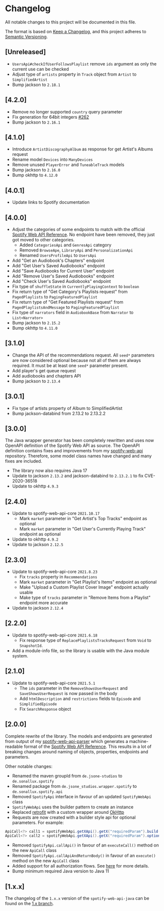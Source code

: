 # Changelog
All notable changes to this project will be documented in this file.

The format is based on [Keep a Changelog](https://keepachangelog.com/en/1.0.0/),
and this project adheres to [Semantic Versioning](https://semver.org/spec/v2.0.0.html).

## [Unreleased]
- `UsersApi#checkIfUserFollowsPlaylist` remove `ids` argument as only the current use can be checked
- Adjust type of `artists` property in `Track` object from `Artist` to `SimplifiedArtist`
- Bump jackson to `2.18.1`

## [4.2.0]
- Remove no longer supported `country` query parameter
- Fix generation for 64bit integers [#262](https://github.com/sonallux/spotify-web-api-java/pull/262)
- Bump jackson to `2.16.1`

## [4.1.0]
- Introduce `ArtistDiscographyAlbum` as response for get Artist's Albums request
- Rename model `Devices` into `ManyDevices`
- Remove unused `PlayerError` and `TuneableTrack` models
- Bump jackson to `2.16.0`
- Bump okhttp to `4.12.0`

## [4.0.1]
- Update links to Spotify documentation

## [4.0.0]
- Adjust the categories of some endpoints to match with the official [Spotify Web API Reference](https://developer.spotify.com/documentation/web-api). No endpoint have been removed, they just got moved to other categories.
  - Added `CategoriesApi` and `GenresApi` category
  - Removed `BrowseApe`, `LibraryApi` and `PersonalizationApi`
  - Renamed `UsersProfileApi` to `UsersApi`
- Add "Get an Audiobook's Chapters" endpoint
- Add "Get User's Saved Audiobooks" endpoint
- Add "Save Audiobooks for Current User" endpoint
- Add "Remove User's Saved Audiobooks" endpoint
- Add "Check User's Saved Audiobooks" endpoint
- Fix type of `shuffleState` in `CurrentlyPlayingContext` to `boolean`
- Fix return type of "Get Category's Playlists request" from `PagedPlaylists` to `PagingFeaturedPlaylist`
- Fix return type of "Get Featured Playlists request" from `PagedPlaylistsAndMessage` to `PagingFeaturedPlaylist`
- Fix type of `narrators` field in `AudiobookBase` from `Narrator` to `List<Narrator>`
- Bump jackson to `2.15.2`
- Bump okhttp to `4.11.0`

## [3.1.0]
- Change the API of the recommendations request. All `seed*` parameters are now considered optional because not all of them are always required. It must be at least one `seed*` parameter present.
- Add player's get queue request
- Add audiobooks and chapters API
- Bump jackson to `2.13.4`

## [3.0.1]
- Fix type of artists property of Album to SimplifiedArtist
- Bump jackson-databind from 2.13.2 to 2.13.2.2

## [3.0.0]
The Java wrapper generator has been completely rewritten and uses now OpenAPI definition of the Spotify Web API as source.
The OpenAPI definition contains fixes and improvements from my [spotify-web-api](https://github.com/sonallux/spotify-web-api) repository.
Therefore, some model class names have changed and many fixes are included.

- The library now also requires Java 17
- Update to jackson `2.13.2` and jackson-databind to `2.13.2.1` to fix CVE-2020-36518
- Update to okhttp `4.9.3`

## [2.4.0]
- Update to spotify-web-api-core `2021.10.17`
  - Mark `market` parameter in "Get Artist's Top Tracks" endpoint as optional
  - Mark `market` parameter in "Get User's Currently Playing Track" endpoint as optional
- Update to okhttp `4.9.2`
- Update to jackson `2.12.5`

## [2.3.0]
- Update to spotify-web-api-core `2021.8.23`
  - Fix `tracks` property in `Recommendations`
  - Mark `market` parameter in "Get Playlist's Items" endpoint as optional
  - Make "Upload a Custom Playlist Cover Image" endpoint actually usable
  - Make type of `tracks` parameter in "Remove Items from a Playlist" endpoint more accurate
- Update to jackson `2.12.4`

## [2.2.0]
- Update to spotify-web-api-core `2021.6.18`
  - Fix response type of `ReplacePlaylistsTracksRequest` from `Void` to `SnapshotId`.
- Add a module-info file, so the library is usable with the Java module system.

## [2.1.0]
- Update to spotify-web-api-core `2021.5.1`
  - The `ids` parameter in the `RemoveShowsUserRequest` and `SaveShowsUserRequest` is now passed in the body
  - Add `htmlDescription` and `restrictions` fields to `Episode` and `SimplifiedEpisode`
  - Fix `SearchResponse` object

## [2.0.0]
Complete rewrite of the library. The models and endpoints are generated from output of my [spotify-web-api-parser](https://github.com/sonallux/spotify-web-api) which generates a machine-readable format of the [Spotify Web API Reference](https://developer.spotify.com/documentation/web-api/reference). This results in a lot of breaking changes around naming of objects, properties, endpoints and parameters. 

Other notable changes:

- Renamed the maven groupId from `de.jsone-studios` to `de.sonallux.spotify`
- Renamed package from `de.jsone_studios.wrapper.spotify` to `de.sonallux.spotify.api`
- Removed `SpotifyApi` interface in favour of an updated `SpotifyWebApi` class
- `SpotifyWebApi` uses the builder pattern to create an instance
- Replaced [retrofit](https://square.github.io/retrofit) with a custom wrapper around [OkHttp](https://square.github.io/okhttp)
- Requests are now created with a builder style api for optional parameters. For example:
```java
ApiCall<?> call1 = spotifyWebApi.getXApi().getX("requiredParam").build();
ApiCall<?> call2 = spotifyWebApi.getXApi().getX("requiredParam").optionalParam1("Y").build();
```
- Removed `SpotifyApi.callApi()` in favour of an `executeCall()` method on the new `ApiCall` class
- Removed `SpotifyApi.callApiAndReturnBody()` in favour of an `execute()` method on the new `ApiCall` class
- Added support for all authorization flows. See [here](https://github.com/sonallux/spotify-web-api-java/tree/main#authorization) for more details.
- Bump minimum required Java version to Java 11

## [1.x.x]
The changelog of the `1.x.x` version of the `spotify-web-api-java` can be found on the [1.x branch](https://github.com/sonallux/spotify-web-api-java/blob/1.x/CHANGELOG.md).
